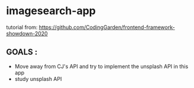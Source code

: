 # imagesearch-app
tutorial from: https://github.com/CodingGarden/frontend-framework-showdown-2020  

## GOALS : 
 * Move away from CJ's API and try to implement the unsplash API in this app 
 * study unsplash API 


 
